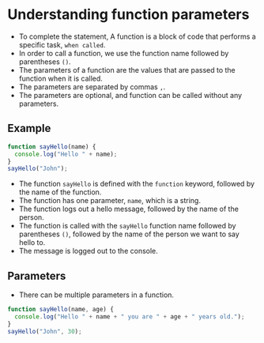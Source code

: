 # Understanding function parameters

- To complete the statement, A function is a block of code that performs a specific task, `when called`.
- In order to call a function, we use the function name followed by parentheses `()`.
- The parameters of a function are the values that are passed to the function when it is called.
- The parameters are separated by commas `,`.
- The parameters are optional, and function can be called without any parameters.

## Example

```js
function sayHello(name) {
  console.log("Hello " + name);
}
sayHello("John");
```

- The function `sayHello` is defined with the `function` keyword, followed by the name of the function.
- The function has one parameter, `name`, which is a string.
- The function logs out a hello message, followed by the name of the person.
- The function is called with the `sayHello` function name followed by parentheses `()`, followed by the name of the person we want to say hello to.
- The message is logged out to the console.

## Parameters

- There can be multiple parameters in a function.

```js
function sayHello(name, age) {
  console.log("Hello " + name + " you are " + age + " years old.");
}
sayHello("John", 30);
```
